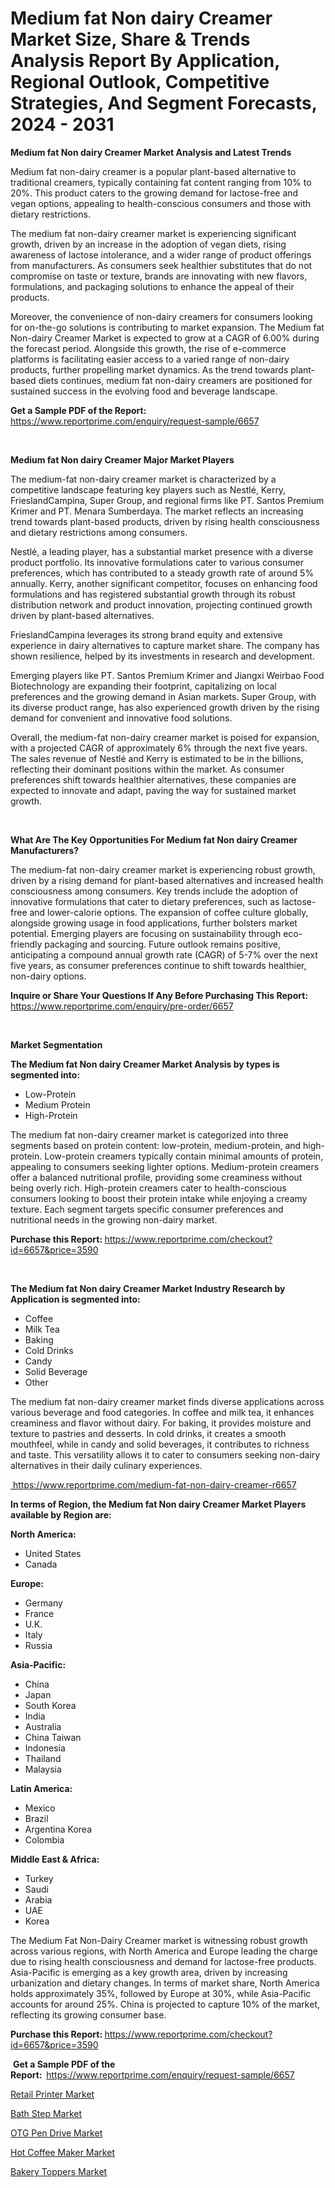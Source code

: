 <p><h1>Medium fat Non dairy Creamer Market Size, Share & Trends Analysis Report By Application, Regional Outlook, Competitive Strategies, And Segment Forecasts, 2024 - 2031</h1></p><p><strong>Medium fat Non dairy Creamer Market Analysis and Latest Trends</strong></p>
<p><p>Medium fat non-dairy creamer is a popular plant-based alternative to traditional creamers, typically containing fat content ranging from 10% to 20%. This product caters to the growing demand for lactose-free and vegan options, appealing to health-conscious consumers and those with dietary restrictions.</p><p>The medium fat non-dairy creamer market is experiencing significant growth, driven by an increase in the adoption of vegan diets, rising awareness of lactose intolerance, and a wider range of product offerings from manufacturers. As consumers seek healthier substitutes that do not compromise on taste or texture, brands are innovating with new flavors, formulations, and packaging solutions to enhance the appeal of their products.</p><p>Moreover, the convenience of non-dairy creamers for consumers looking for on-the-go solutions is contributing to market expansion. The Medium fat Non-dairy Creamer Market is expected to grow at a CAGR of 6.00% during the forecast period. Alongside this growth, the rise of e-commerce platforms is facilitating easier access to a varied range of non-dairy products, further propelling market dynamics. As the trend towards plant-based diets continues, medium fat non-dairy creamers are positioned for sustained success in the evolving food and beverage landscape.</p></p>
<p><strong>Get a Sample PDF of the Report:&nbsp;</strong> <a href="https://www.reportprime.com/enquiry/request-sample/6657">https://www.reportprime.com/enquiry/request-sample/6657</a></p>
<p>&nbsp;</p>
<p><strong>Medium fat Non dairy Creamer Major Market Players</strong></p>
<p><p>The medium-fat non-dairy creamer market is characterized by a competitive landscape featuring key players such as Nestlé, Kerry, FrieslandCampina, Super Group, and regional firms like PT. Santos Premium Krimer and PT. Menara Sumberdaya. The market reflects an increasing trend towards plant-based products, driven by rising health consciousness and dietary restrictions among consumers.</p><p>Nestlé, a leading player, has a substantial market presence with a diverse product portfolio. Its innovative formulations cater to various consumer preferences, which has contributed to a steady growth rate of around 5% annually. Kerry, another significant competitor, focuses on enhancing food formulations and has registered substantial growth through its robust distribution network and product innovation, projecting continued growth driven by plant-based alternatives.</p><p>FrieslandCampina leverages its strong brand equity and extensive experience in dairy alternatives to capture market share. The company has shown resilience, helped by its investments in research and development.</p><p>Emerging players like PT. Santos Premium Krimer and Jiangxi Weirbao Food Biotechnology are expanding their footprint, capitalizing on local preferences and the growing demand in Asian markets. Super Group, with its diverse product range, has also experienced growth driven by the rising demand for convenient and innovative food solutions.</p><p>Overall, the medium-fat non-dairy creamer market is poised for expansion, with a projected CAGR of approximately 6% through the next five years. The sales revenue of Nestlé and Kerry is estimated to be in the billions, reflecting their dominant positions within the market. As consumer preferences shift towards healthier alternatives, these companies are expected to innovate and adapt, paving the way for sustained market growth.</p></p>
<p>&nbsp;</p>
<p><strong>What Are The Key Opportunities For Medium fat Non dairy Creamer Manufacturers?</strong></p>
<p><p>The medium-fat non-dairy creamer market is experiencing robust growth, driven by a rising demand for plant-based alternatives and increased health consciousness among consumers. Key trends include the adoption of innovative formulations that cater to dietary preferences, such as lactose-free and lower-calorie options. The expansion of coffee culture globally, alongside growing usage in food applications, further bolsters market potential. Emerging players are focusing on sustainability through eco-friendly packaging and sourcing. Future outlook remains positive, anticipating a compound annual growth rate (CAGR) of 5-7% over the next five years, as consumer preferences continue to shift towards healthier, non-dairy options.</p></p>
<p><strong>Inquire or Share Your Questions If Any Before Purchasing This Report:</strong> <a href="https://www.reportprime.com/enquiry/pre-order/6657">https://www.reportprime.com/enquiry/pre-order/6657</a></p>
<p>&nbsp;</p>
<p><strong>Market Segmentation</strong></p>
<p><strong>The Medium fat Non dairy Creamer Market Analysis by types is segmented into:</strong></p>
<p><ul><li>Low-Protein</li><li>Medium Protein</li><li>High-Protein</li></ul></p>
<p><p>The medium fat non-dairy creamer market is categorized into three segments based on protein content: low-protein, medium-protein, and high-protein. Low-protein creamers typically contain minimal amounts of protein, appealing to consumers seeking lighter options. Medium-protein creamers offer a balanced nutritional profile, providing some creaminess without being overly rich. High-protein creamers cater to health-conscious consumers looking to boost their protein intake while enjoying a creamy texture. Each segment targets specific consumer preferences and nutritional needs in the growing non-dairy market.</p></p>
<p><strong>Purchase this Report:&nbsp;</strong><a href="https://www.reportprime.com/checkout?id=6657&price=3590">https://www.reportprime.com/checkout?id=6657&price=3590</a></p>
<p>&nbsp;</p>
<p><strong>The Medium fat Non dairy Creamer Market Industry Research by Application is segmented into:</strong></p>
<p><ul><li>Coffee</li><li>Milk Tea</li><li>Baking</li><li>Cold Drinks</li><li>Candy</li><li>Solid Beverage</li><li>Other</li></ul></p>
<p><p>The medium fat non-dairy creamer market finds diverse applications across various beverage and food categories. In coffee and milk tea, it enhances creaminess and flavor without dairy. For baking, it provides moisture and texture to pastries and desserts. In cold drinks, it creates a smooth mouthfeel, while in candy and solid beverages, it contributes to richness and taste. This versatility allows it to cater to consumers seeking non-dairy alternatives in their daily culinary experiences.</p></p>
<p><a href="https://www.reportprime.com/medium-fat-non-dairy-creamer-r6657">&nbsp;https://www.reportprime.com/medium-fat-non-dairy-creamer-r6657</a></p>
<p><strong>In terms of Region, the Medium fat Non dairy Creamer Market Players available by Region are:</strong></p>
<p>
    <p> <strong> North America: </strong>
        <ul>
            <li>United States</li>
            <li>Canada</li>
        </ul>
        </p> 
    <p> <strong> Europe: </strong>
        <ul>
            <li>Germany</li>
            <li>France</li>
            <li>U.K.</li>
            <li>Italy</li>
            <li>Russia</li>
        </ul>
        </p> 
    <p> <strong> Asia-Pacific: </strong>
        <ul>
            <li>China</li>
            <li>Japan</li>
            <li>South Korea</li>
            <li>India</li>
            <li>Australia</li>
            <li>China Taiwan</li>
            <li>Indonesia</li>
            <li>Thailand</li>
            <li>Malaysia</li>
        </ul>
        </p> 
    <p> <strong> Latin America: </strong>
        <ul>
            <li>Mexico</li>
            <li>Brazil</li>
            <li>Argentina Korea</li>
            <li>Colombia</li>
        </ul>
        </p> 
    <p> <strong> Middle East & Africa: </strong>
        <ul>
            <li>Turkey</li>
            <li>Saudi</li>
            <li>Arabia</li>
            <li>UAE</li>
            <li>Korea</li>
        </ul>
    </p>
    </p>
<p><p>The Medium Fat Non-Dairy Creamer market is witnessing robust growth across various regions, with North America and Europe leading the charge due to rising health consciousness and demand for lactose-free products. Asia-Pacific is emerging as a key growth area, driven by increasing urbanization and dietary changes. In terms of market share, North America holds approximately 35%, followed by Europe at 30%, while Asia-Pacific accounts for around 25%. China is projected to capture 10% of the market, reflecting its growing consumer base.</p></p>
<p><strong>Purchase this Report: </strong><a href="https://www.reportprime.com/checkout?id=6657&price=3590">https://www.reportprime.com/checkout?id=6657&price=3590</a></p>
<p>&nbsp;<strong>Get a Sample PDF of the Report:&nbsp;&nbsp;</strong><a href="https://www.reportprime.com/enquiry/request-sample/6657">https://www.reportprime.com/enquiry/request-sample/6657</a></p>
<p><strong></strong></p>
<p><p><a href="https://www.linkedin.com/pulse/retail-printer-market-trends-regional-insights-forecasted-r7jcf?trackingId=Y%2FmdNDiBQCGfVg6Mng4J2w%3D%3D">Retail Printer Market</a></p><p><a href="https://medium.com/@jasmine.wilson5656/booming-bath-step-market-sector-market-analysis-and-growth-projections-till-2031-261f925c58ff">Bath Step Market</a></p><p><a href="https://www.linkedin.com/pulse/otg-pen-drive-market-size-growing-cagr-145-report-covers-wvtie?trackingId=ALHA%2FOqVQ3CQ4qReoOSmdw%3D%3D">OTG Pen Drive Market</a></p><p><a href="https://medium.com/@jasmine.wilson5656/how-the-hot-coffee-maker-market-will-be-evolved-7fcd7518e829">Hot Coffee Maker Market</a></p><p><a href="https://github.com/AKSHATREPORTPRIME/Market-Research-Report-List-6/blob/main/bakery-toppers-market.md">Bakery Toppers Market</a></p></p>